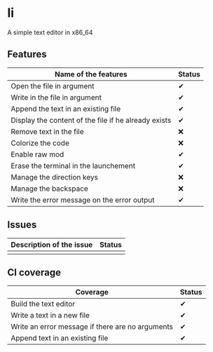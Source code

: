 # li
A simple text editor in x86_64

## Features

|Name of the features| Status |
|---|---|
|Open the file in argument|✔|
|Write in the file in argument|✔|
|Append the text in an existing file|✔|
|Display the content of the file if he already exists|✔|
|Remove text in the file|❌|
|Colorize the code|❌|
|Enable raw mod|✔|
|Erase the terminal in the launchement|✔|
|Manage the direction keys|❌|
|Manage the backspace|❌|
|Write the error message on the error output|✔|

## Issues

|Description of the issue | Status |
|-------|---|
|||

## CI coverage

|Coverage| Status |
|---|---|
|Build the text editor|✔|
|Write a text in a new file|✔|
|Write an error message if there are no arguments|✔|
|Append text in an existing file|✔|
